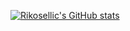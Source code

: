 [![Rikosellic's GitHub stats](https://github-readme-stats.vercel.app/api?username=rikosellic)](https://github.com/anuraghazra/github-readme-stats)
<!--
**rikosellic/rikosellic** is a ✨ _special_ ✨ repository because its `README.md` (this file) appears on your GitHub profile.

Here are some ideas to get you started:

- 🔭 I’m currently working on ...
- 🌱 I’m currently learning ...
- 👯 I’m looking to collaborate on ...
- 🤔 I’m looking for help with ...
- 💬 Ask me about ...
- 📫 How to reach me: ...
- 😄 Pronouns: ...
- ⚡ Fun fact: ...
-->
